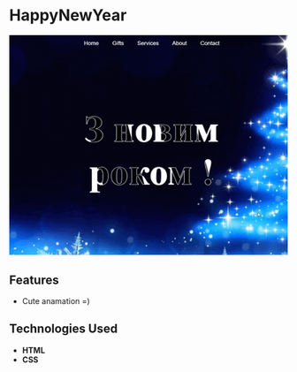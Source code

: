 # HappyNewYear
![Preview Animation](https://github.com/akoval29/HappyNewYear/blob/master/preview.gif)
## Features
- Cute anamation =)
## Technologies Used
- **HTML**
- **CSS** 
